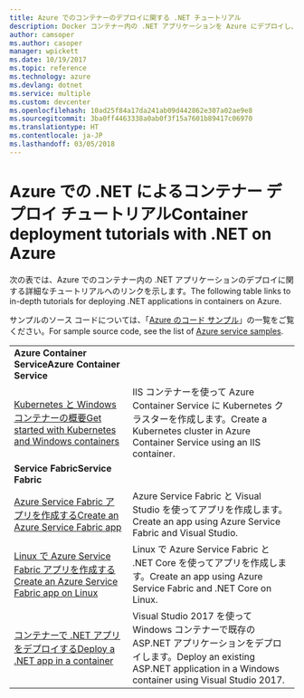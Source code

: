```yaml
---
title: Azure でのコンテナーのデプロイに関する .NET チュートリアル
description: Docker コンテナー内の .NET アプリケーションを Azure にデプロイし、DC/OS、Mesos、または Kubernetes でスケーリングします。
author: camsoper
ms.author: casoper
manager: wpickett
ms.date: 10/19/2017
ms.topic: reference
ms.technology: azure
ms.devlang: dotnet
ms.service: multiple
ms.custom: devcenter
ms.openlocfilehash: 10ad25f84a17da241ab09d442862e307a02ae9e8
ms.sourcegitcommit: 3ba0ff4463338a0ab0f3f15a7601b89417c06970
ms.translationtype: HT
ms.contentlocale: ja-JP
ms.lasthandoff: 03/05/2018
---
```

# <a name="container-deployment-tutorials-with-net-on-azure"></a><span data-ttu-id="e5755-103">Azure での .NET によるコンテナー デプロイ チュートリアル</span><span class="sxs-lookup"><span data-stu-id="e5755-103">Container deployment tutorials with .NET on Azure</span></span>

<span data-ttu-id="e5755-104">次の表では、Azure でのコンテナー内の .NET アプリケーションのデプロイに関する詳細なチュートリアルへのリンクを示します。</span><span class="sxs-lookup"><span data-stu-id="e5755-104">The following table links to in-depth tutorials for deploying .NET applications in containers on Azure.</span></span>

<span data-ttu-id="e5755-105">サンプルのソース コードについては、「[Azure のコード サンプル](https://azure.microsoft.com/resources/samples/?platform=dotnet)」の一覧をご覧ください。</span><span class="sxs-lookup"><span data-stu-id="e5755-105">For sample source code, see the list of [Azure service samples](https://azure.microsoft.com/resources/samples/?platform=dotnet).</span></span>

| | |
|---|---|
| <span data-ttu-id="e5755-106">**Azure Container Service**</span><span class="sxs-lookup"><span data-stu-id="e5755-106">**Azure Container Service**</span></span> ||
| <span data-ttu-id="e5755-107">[Kubernetes と Windows コンテナーの概要][1]</span><span class="sxs-lookup"><span data-stu-id="e5755-107">[Get started with Kubernetes and Windows containers][1]</span></span> | <span data-ttu-id="e5755-108">IIS コンテナーを使って Azure Container Service に Kubernetes クラスターを作成します。</span><span class="sxs-lookup"><span data-stu-id="e5755-108">Create a Kubernetes cluster in Azure Container Service using an IIS container.</span></span>
|<span data-ttu-id="e5755-109">**Service Fabric**</span><span class="sxs-lookup"><span data-stu-id="e5755-109">**Service Fabric**</span></span>| |
| <span data-ttu-id="e5755-110">[Azure Service Fabric アプリを作成する][2]</span><span class="sxs-lookup"><span data-stu-id="e5755-110">[Create an Azure Service Fabric app][2]</span></span> | <span data-ttu-id="e5755-111">Azure Service Fabric と Visual Studio を使ってアプリを作成します。</span><span class="sxs-lookup"><span data-stu-id="e5755-111">Create an app using Azure Service Fabric and Visual Studio.</span></span> | 
| <span data-ttu-id="e5755-112">[Linux で Azure Service Fabric アプリを作成する][3]</span><span class="sxs-lookup"><span data-stu-id="e5755-112">[Create an Azure Service Fabric app on Linux][3]</span></span> | <span data-ttu-id="e5755-113">Linux で Azure Service Fabric と .NET Core を使ってアプリを作成します。</span><span class="sxs-lookup"><span data-stu-id="e5755-113">Create an  app using Azure Service Fabric and .NET Core on Linux.</span></span> | 
| <span data-ttu-id="e5755-114">[コンテナーで .NET アプリをデプロイする][4]</span><span class="sxs-lookup"><span data-stu-id="e5755-114">[Deploy a .NET app in a container][4]</span></span> | <span data-ttu-id="e5755-115">Visual Studio 2017 を使って Windows コンテナーで既存の ASP.NET アプリケーションをデプロイします。</span><span class="sxs-lookup"><span data-stu-id="e5755-115">Deploy an existing ASP.NET application in a Windows container using Visual Studio 2017.</span></span>  |

[1]: /azure/container-service/container-service-kubernetes-windows-walkthrough
[2]: /azure/service-fabric/service-fabric-create-your-first-application-in-visual-studio
[3]: /azure/service-fabric/service-fabric-get-started-containers
[4]: /azure/service-fabric/service-fabric-host-app-in-a-container
